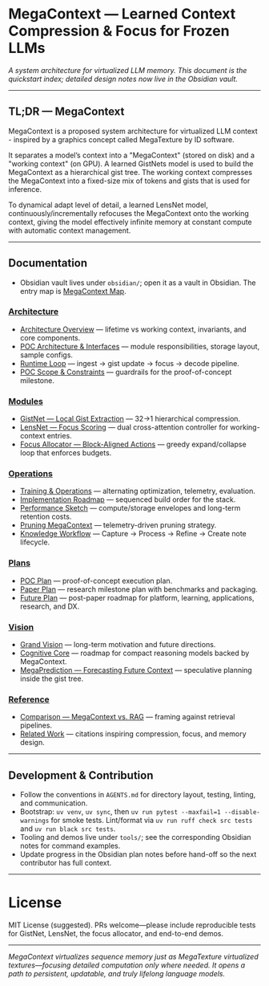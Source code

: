 # MegaContext — Learned Context Compression & Focus for Frozen LLMs

*A system architecture for virtualized LLM memory. This document is the quickstart index; detailed design notes now live in the Obsidian vault.*

---

## TL;DR — MegaContext
MegaContext is a proposed system architecture for virtualized LLM context - inspired by a graphics concept called MegaTexture by ID software.

It separates a model’s context into a "MegaContext" (stored on disk) and a "working context" (on GPU). A learned GistNets model is used to build the MegaContext as a hierarchical gist tree. The working context compresses the MegaContext into a fixed-size mix of tokens and gists that is used for inference.

To dynamical adapt level of detail, a learned LensNet model, continuously/incrementally refocuses the MegaContext onto the working context, giving the model effectively infinite memory at constant compute with automatic context management.

---

## Documentation

- Obsidian vault lives under `obsidian/`; open it as a vault in Obsidian. The entry map is [MegaContext Map](obsidian/MOC%20-%20MegaContext.md).

### [Architecture](obsidian/architecture/MOC%20-%20Architecture.md)
- [Architecture Overview](obsidian/architecture/Architecture%20Overview.md) — lifetime vs working context, invariants, and core components.
- [POC Architecture & Interfaces](obsidian/architecture/POC%20Architecture.md) — module responsibilities, storage layout, sample configs.
- [Runtime Loop](obsidian/architecture/Runtime%20Loop.md) — ingest → gist update → focus → decode pipeline.
- [POC Scope & Constraints](obsidian/architecture/POC%20Scope.md) — guardrails for the proof-of-concept milestone.

### [Modules](obsidian/modules/MOC%20-%20Modules.md)
- [GistNet — Local Gist Extraction](obsidian/modules/GistNet.md) — 32→1 hierarchical compression.
- [LensNet — Focus Scoring](obsidian/modules/LensNet.md) — dual cross-attention controller for working-context entries.
- [Focus Allocator — Block-Aligned Actions](obsidian/modules/Focus%20Allocator.md) — greedy expand/collapse loop that enforces budgets.

### [Operations](obsidian/ops/MOC%20-%20Ops.md)
- [Training & Operations](obsidian/ops/Training%20%26%20Operations.md) — alternating optimization, telemetry, evaluation.
- [Implementation Roadmap](obsidian/ops/Implementation%20Roadmap.md) — sequenced build order for the stack.
- [Performance Sketch](obsidian/ops/Performance%20Sketch.md) — compute/storage envelopes and long-term retention costs.
- [Pruning MegaContext](obsidian/ops/Pruning%20MegaContext.md) — telemetry-driven pruning strategy.
- [Knowledge Workflow](obsidian/ops/Knowledge%20Workflow.md) — Capture → Process → Refine → Create note lifecycle.

### [Plans](obsidian/plans/MOC%20-%20Plans.md)
- [POC Plan](obsidian/plans/POC%20Plan.md) — proof-of-concept execution plan.
- [Paper Plan](obsidian/plans/Paper%20Plan.md) — research milestone plan with benchmarks and packaging.
- [Future Plan](obsidian/plans/Future%20Plan.md) — post-paper roadmap for platform, learning, applications, research, and DX.

### [Vision](obsidian/vision/MOC%20-%20Vision.md)
- [Grand Vision](obsidian/vision/Grand%20Vision.md) — long-term motivation and future directions.
- [Cognitive Core](obsidian/vision/Cognitive%20Core.md) — roadmap for compact reasoning models backed by MegaContext.
- [MegaPrediction — Forecasting Future Context](obsidian/vision/MegaPrediction.md) — speculative planning inside the gist tree.

### [Reference](obsidian/reference/MOC%20-%20Reference.md)
- [Comparison — MegaContext vs. RAG](obsidian/reference/Comparison%20-%20MegaContext%20vs%20RAG.md) — framing against retrieval pipelines.
- [Related Work](obsidian/reference/Related%20Work.md) — citations inspiring compression, focus, and memory design.

---

## Development & Contribution

- Follow the conventions in `AGENTS.md` for directory layout, testing, linting, and communication.
- Bootstrap: `uv venv`, `uv sync`, then `uv run pytest --maxfail=1 --disable-warnings` for smoke tests. Lint/format via `uv run ruff check src tests` and `uv run black src tests`.
- Tooling and demos live under `tools/`; see the corresponding Obsidian notes for command examples.
- Update progress in the Obsidian plan notes before hand-off so the next contributor has full context.

---

# License

MIT License (suggested). PRs welcome—please include reproducible tests for GistNet, LensNet, the focus allocator, and end-to-end demos.

---

*MegaContext virtualizes sequence memory just as MegaTexture virtualized textures—focusing detailed computation only where needed. It opens a path to persistent, updatable, and truly lifelong language models.*
